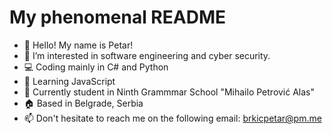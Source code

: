 # My phenomenal README
- 👋 Hello! My name is Petar!
- 👀 I’m interested in software engineering and cyber security.
- 💻 Coding mainly in C# and Python
- 📔 Learning JavaScript
- 🏫 Currently student in Ninth Grammmar School "Mihailo Petrović Alas"   
- 🏠 Based in Belgrade, Serbia
- 📫 Don't hesitate to reach me on the following email: brkicpetar@pm.me
